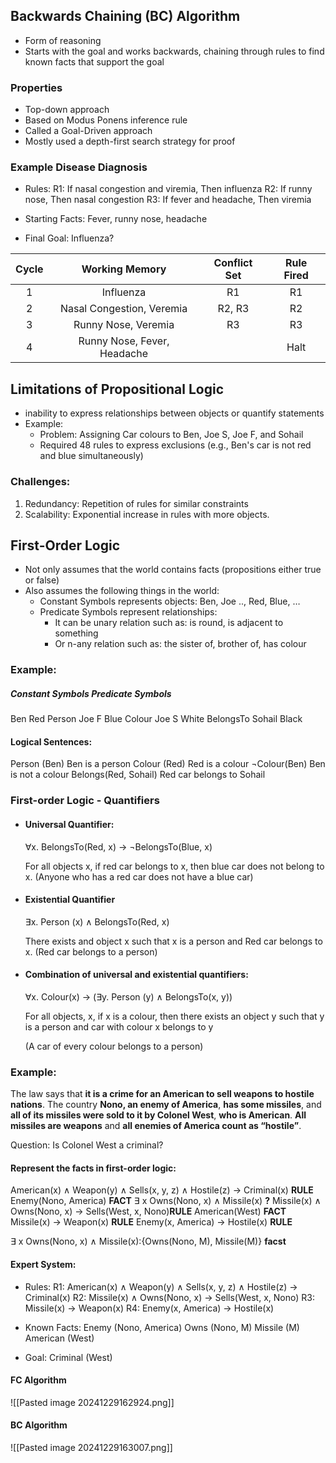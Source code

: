 
## Backwards Chaining (BC) Algorithm
- Form of reasoning
- Starts with the goal and works backwards, chaining through rules to find known facts that support the goal
### Properties
- Top-down approach
- Based on Modus Ponens inference rule
- Called a Goal-Driven approach
- Mostly used a depth-first search strategy for proof
### Example Disease Diagnosis 
- Rules:
	R1:  If nasal congestion and viremia, Then influenza
	R2: If runny nose, Then nasal congestion
	R3: If fever and headache, Then viremia

- Starting Facts:
	Fever, runny nose, headache

- Final Goal: Influenza?

| Cycle |       Working Memory        | Conflict Set | Rule Fired |
| :---: | :-------------------------: | :----------: | :--------: |
|   1   |          Influenza          |      R1      |     R1     |
|   2   |  Nasal Congestion, Veremia  |    R2, R3    |     R2     |
|   3   |     Runny Nose, Veremia     |      R3      |     R3     |
|   4   | Runny Nose, Fever, Headache |              |    Halt    |
## Limitations of Propositional Logic
- inability to express relationships between objects or quantify statements
- Example:
	- Problem: Assigning Car colours to Ben, Joe S, Joe F, and Sohail
	- Required 48 rules to express exclusions (e.g., Ben's car is not red and blue simultaneously)
### Challenges:
1. Redundancy: Repetition of rules for similar constraints
2. Scalability: Exponential increase in rules with more objects.

## First-Order Logic
- Not only assumes that the world contains facts (propositions either true or false)
- Also assumes  the following things in the world:
	- Constant Symbols represents objects: Ben, Joe .., Red, Blue, …
	- Predicate Symbols represent relationships: 
		- It can be unary relation such as: is round, is adjacent to something
		- Or n-any relation such as: the sister of, brother of, has colour
### Example:

##### Constant Symbols                           Predicate Symbols
   Ben         Red                                             Person
   Joe F       Blue                                            Colour
   Joe S       White                                         BelongsTo
   Sohail     Black

#### Logical Sentences:
Person (Ben)                   Ben is a person
Colour (Red)                   Red is a colour
¬Colour(Ben)                 Ben is not a colour
Belongs(Red, Sohail)      Red car belongs to Sohail
### First-order Logic - Quantifiers
- #### Universal Quantifier:
	∀x. BelongsTo(Red, x) → ¬BelongsTo(Blue, x)

	For all objects x, if red car belongs to x, then blue car does not belong to x.
	(Anyone who has a red car does not have a blue car)

- #### Existential Quantifier
	∃x. Person (x) ∧ BelongsTo(Red, x)

	There exists and object x such that x is a person and Red car belongs to x.
	(Red car belongs to a person)

- #### Combination of universal and existential quantifiers:
	∀x. Colour(x) → (∃y. Person (y) ∧ BelongsTo(x, y))

	For all objects, x, if x is a colour, then there exists an object y such that y is a person and car with colour x belongs to y

	(A car of every colour belongs to a person)

### Example:
The law says that **it is a crime for an American to sell weapons to hostile nations**. The country **Nono, an enemy of America**, **has some missiles**, and **all of its missiles were sold to it by Colonel West**, **who is American**. **All missiles are weapons** and **all enemies of America count as “hostile”**. 

Question: Is Colonel West a criminal?

#### Represent the facts in first-order logic:
American(x) ∧ Weapon(y) ∧ Sells(x, y, z) ∧ Hostile(z) → Criminal(x) **RULE**
Enemy(Nono, America) **FACT**
∃ x Owns(Nono, x) ∧ Missile(x) **?**
Missile(x) ∧ Owns(Nono, x) → Sells(West, x, Nono)**RULE**
American(West) **FACT**
Missile(x) → Weapon(x) **RULE**
Enemy(x, America) → Hostile(x) **RULE**


∃ x Owns(Nono, x) ∧ Missile(x):{Owns(Nono, M), Missile(M)} **facst**

#### Expert System:
- Rules:
	R1: American(x) ∧ Weapon(y) ∧ Sells(x, y, z) ∧ Hostile(z) → Criminal(x)
	R2: Missile(x) ∧ Owns(Nono, x) → Sells(West, x, Nono)
	R3: Missile(x) → Weapon(x)
	R4: Enemy(x, America) → Hostile(x)

- Known Facts:
	Enemy (Nono, America)
	Owns (Nono, M)
	Missile (M)
	American (West)

- Goal: Criminal (West)
#### FC Algorithm
![[Pasted image 20241229162924.png]]
#### BC Algorithm
![[Pasted image 20241229163007.png]]